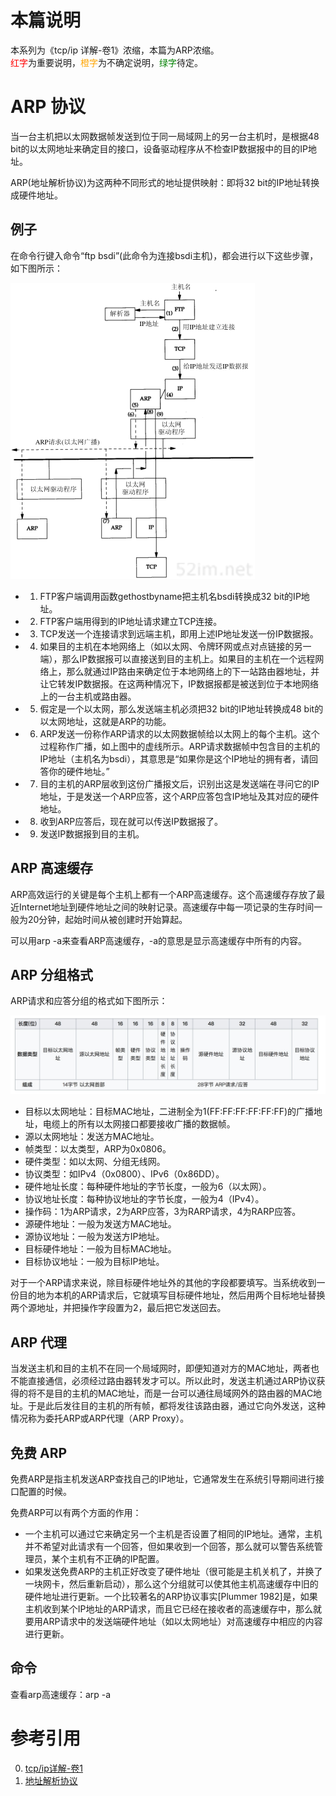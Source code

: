 # 本篇说明
本系列为《tcp/ip 详解-卷1》浓缩，本篇为ARP浓缩。<br>
<span style="color:red">红字</span>为重要说明，<span style="color:orange">橙字</span>为不确定说明，<span style="color:green">绿字</span>待定。

# ARP 协议
当一台主机把以太网数据帧发送到位于同一局域网上的另一台主机时，是根据48 bit的以太网地址来确定目的接口，设备驱动程序从不检查IP数据报中的目的IP地址。

ARP(地址解析协议)为这两种不同形式的地址提供映射：即将32 bit的IP地址转换成硬件地址。

## 例子
在命令行键入命令“ftp bsdi”(此命令为连接bsdi主机)，都会进行以下这些步骤，如下图所示：

![](./arp/arp例子.png)

- 1. FTP客户端调用函数gethostbyname把主机名bsdi转换成32 bit的IP地址。
- 2. FTP客户端用得到的IP地址请求建立TCP连接。
- 3. TCP发送一个连接请求到远端主机，即用上述IP地址发送一份IP数据报。
- 4. 如果目的主机在本地网络上（如以太网、令牌环网或点对点链接的另一端），那么IP数据报可以直接送到目的主机上。如果目的主机在一个远程网络上，那么就通过IP路由来确定位于本地网络上的下一站路由器地址，并让它转发IP数据报。在这两种情况下，IP数据报都是被送到位于本地网络上的一台主机或路由器。
- 5. 假定是一个以太网，那么发送端主机必须把32 bit的IP地址转换成48 bit的以太网地址，这就是ARP的功能。
- 6. ARP发送一份称作ARP请求的以太网数据帧给以太网上的每个主机。这个过程称作广播，如上图中的虚线所示。ARP请求数据帧中包含目的主机的IP地址（主机名为bsdi），其意思是“如果你是这个IP地址的拥有者，请回答你的硬件地址。”
- 7. 目的主机的ARP层收到这份广播报文后，识别出这是发送端在寻问它的IP地址，于是发送一个ARP应答，这个ARP应答包含IP地址及其对应的硬件地址。
- 8. 收到ARP应答后，现在就可以传送IP数据报了。
- 9. 发送IP数据报到目的主机。

## ARP 高速缓存
ARP高效运行的关键是每个主机上都有一个ARP高速缓存。这个高速缓存存放了最近Internet地址到硬件地址之间的映射记录。高速缓存中每一项记录的生存时间一般为20分钟，起始时间从被创建时开始算起。

可以用arp -a来查看ARP高速缓存，-a的意思是显示高速缓存中所有的内容。

## ARP 分组格式
ARP请求和应答分组的格式如下图所示：

![](./arp/arp分组格式.jpg)

- 目标以太网地址：目标MAC地址，二进制全为1(FF:FF:FF:FF:FF:FF)的广播地址，电缆上的所有以太网接口都要接收广播的数据帧。
- 源以太网地址：发送方MAC地址。
- 帧类型：以太类型，ARP为0x0806。
- 硬件类型：如以太网、分组无线网。
- 协议类型：如IPv4（0x0800）、IPv6（0x86DD）。
- 硬件地址长度：每种硬件地址的字节长度，一般为6（以太网）。
- 协议地址长度：每种协议地址的字节长度，一般为4（IPv4）。
- 操作码：1为ARP请求，2为ARP应答，3为RARP请求，4为RARP应答。
- 源硬件地址：一般为发送方MAC地址。
- 源协议地址：一般为发送方IP地址。
- 目标硬件地址：一般为目标MAC地址。
- 目标协议地址：一般为目标IP地址。

对于一个ARP请求来说，除目标硬件地址外的其他的字段都要填写。当系统收到一份目的地为本机的ARP请求后，它就填写目标硬件地址，然后用两个目标地址替换两个源地址，并把操作字段置为2，最后把它发送回去。

## ARP 代理
当发送主机和目的主机不在同一个局域网时，即便知道对方的MAC地址，两者也不能直接通信，必须经过路由器转发才可以。所以此时，发送主机通过ARP协议获得的将不是目的主机的MAC地址，而是一台可以通往局域网外的路由器的MAC地址。于是此后发往目的主机的所有帧，都将发往该路由器，通过它向外发送，这种情况称为委托ARP或ARP代理（ARP Proxy）。

## 免费 ARP
免费ARP是指主机发送ARP查找自己的IP地址，它通常发生在系统引导期间进行接口配置的时候。

免费ARP可以有两个方面的作用：

- 一个主机可以通过它来确定另一个主机是否设置了相同的IP地址。通常，主机并不希望对此请求有一个回答，但如果收到一个回答，那么就可以警告系统管理员，某个主机有不正确的IP配置。
- 如果发送免费ARP的主机正好改变了硬件地址（很可能是主机关机了，并换了一块网卡，然后重新启动），那么这个分组就可以使其他主机高速缓存中旧的硬件地址进行更新。一个比较著名的ARP协议事实[Plummer 1982]是，如果主机收到某个IP地址的ARP请求，而且它已经在接收者的高速缓存中，那么就要用ARP请求中的发送端硬件地址（如以太网地址）对高速缓存中相应的内容进行更新。

## 命令
查看arp高速缓存：arp -a

# 参考引用
0. [tcp/ip详解-卷1](https://book.douban.com/subject/1088054/)
0. [地址解析协议](https://zh.wikipedia.org/wiki/%E5%9C%B0%E5%9D%80%E8%A7%A3%E6%9E%90%E5%8D%8F%E8%AE%AE)
